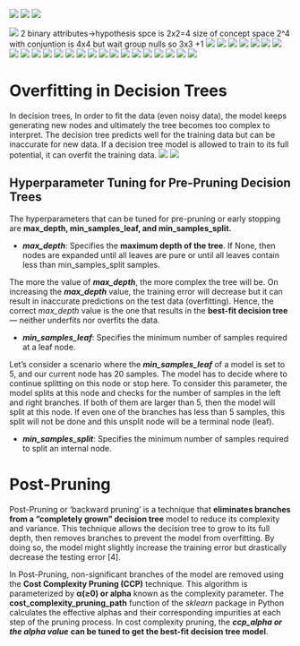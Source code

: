 ![](../../Attachments/misc-20230929-27.png)
![](../../Attachments/misc-20230929-28.png)
![](../../Attachments/misc-20230929-29.png)

![](../../Attachments/misc-20230929-2.png)
2 binary attributes->hypothesis spce is 2x2=4
size of concept space 2^4
with conjuntion is 4x4 but wait group nulls so 3x3 +1
![](../../Attachments/misc-20230929-3.png)
![](../../Attachments/misc-20230929-4.png)
![](../../Attachments/misc-20230929-5.png)
![](../../Attachments/misc-20230929-9.png)
![](../../Attachments/misc-20230929-6.png)
![](../../Attachments/misc-20230929-7.png)
![](../../Attachments/misc-20230929-8.png)
![](../../Attachments/misc-20230929-10.png)
![](../../Attachments/misc-20230929-11.png)
![](../../Attachments/misc-20230929-12.png)
![](../../Attachments/misc-20230929-13.png)
![](../../Attachments/misc-20230929-14.png)
![](../../Attachments/misc-20230929-15.png)
![](../../Attachments/misc-20230929-16.png)
![](../../Attachments/misc-20230929-17.png)
![](../../Attachments/misc-20230929-30.png)
![](../../Attachments/misc-20230929-18.png)
![](../../Attachments/misc-20230929-19.png)
![](../../Attachments/misc-20230929-20.png)
![](../../Attachments/misc-20230929-22.png)
![](../../Attachments/misc-20230929-23.png)
![](../../Attachments/misc-20230929-24.png)
![](../../Attachments/misc-20230929-25.png)
![](../../Attachments/misc-20230929-26.png)
# **Overfitting in Decision Trees**

In decision trees, In order to fit the data (even noisy data), the model keeps generating new nodes and ultimately the tree becomes too complex to interpret. The decision tree predicts well for the training data but can be inaccurate for new data. If a decision tree model is allowed to train to its full potential, it can overfit the training data.
![](../../Attachments/misc-20230930-1.png)
![](../../Attachments/misc-20230930-4.png)
## **Hyperparameter Tuning for Pre-Pruning Decision Trees**

The hyperparameters that can be tuned for pre-pruning or early stopping are **max_depth, min_samples_leaf, and min_samples_split.**

- **_max_depth_**: Specifies the **maximum depth of the tree**. If None, then nodes are expanded until all leaves are pure or until all leaves contain less than min_samples_split samples.

The more the value of **_max_depth_**, the more complex the tree will be. On increasing the **_max_depth_** value, the training error will decrease but it can result in inaccurate predictions on the test data (overfitting). Hence, the correct _max_depth_ value is the one that results in the **best-fit decision tree** — neither underfits nor overfits the data.

- **_min_samples_leaf_**: Specifies the minimum number of samples required at a leaf node.

Let’s consider a scenario where the **_min_samples_leaf_** of a model is set to 5, and our current node has 20 samples. The model has to decide where to continue splitting on this node or stop here. To consider this parameter, the model splits at this node and checks for the number of samples in the left and right branches. If both of them are larger than 5, then the model will split at this node. If even one of the branches has less than 5 samples, this split will not be done and this unsplit node will be a terminal node (leaf).

- **_min_samples_split_**: Specifies the minimum number of samples required to split an internal node.
# **Post-Pruning**

Post-Pruning or ‘backward pruning’ is a technique that **eliminates branches from a “completely grown” decision tree** model to reduce its complexity and variance. This technique allows the decision tree to grow to its full depth, then removes branches to prevent the model from overfitting. By doing so, the model might slightly increase the training error but drastically decrease the testing error [4].

In Post-Pruning, non-significant branches of the model are removed using the **Cost Complexity Pruning (CCP)** technique. This algorithm is parameterized by **α(≥0) or alpha** known as the complexity parameter. The **cost_complexity_pruning_path** function of the _sklearn_ package in Python calculates the effective alphas and their corresponding impurities at each step of the pruning process. In cost complexity pruning, the **_ccp_alpha or the alpha value_** **can be tuned to get the best-fit decision tree model**.